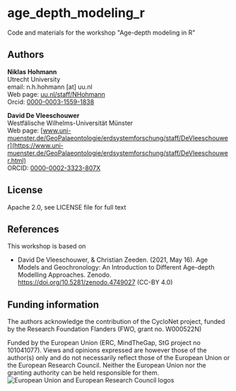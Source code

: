 # age_depth_modeling_r
Code and materials for the workshop "Age-depth modeling in R"

## Authors

__Niklas Hohmann__  
Utrecht University  
email: n.h.hohmann [at] uu.nl  
Web page: [uu.nl/staff/NHohmann](https://www.uu.nl/staff/NHHohmann)  
Orcid: [0000-0003-1559-1838](https://orcid.org/0000-0003-1559-1838)

__David De Vleeschouwer__  
Westfälische Wilhelms-Universität Münster  
Web page: [www.uni-muenster.de/GeoPalaeontologie/erdsystemforschung/staff/DeVleeschouwer](https://www.uni-muenster.de/GeoPalaeontologie/erdsystemforschung/staff/DeVleeschouwer.html)  
ORCID: [0000-0002-3323-807X](https://orcid.org/0000-0002-3323-807X)

## License

Apache 2.0, see LICENSE file for full text

## References

This workshop is based on 

* David De Vleeschouwer, & Christian Zeeden. (2021, May 16). Age Models and Geochronology: An Introduction to Different Age-depth Modelling Approaches. Zenodo. https://doi.org/10.5281/zenodo.4749027 (CC-BY 4.0)

## Funding information

The authors acknowledge the contribution of the CycloNet project, funded by the Research Foundation Flanders (FWO, grant no. W000522N)

Funded by the European Union (ERC, MindTheGap, StG project no 101041077). Views and opinions expressed are however those of the author(s) only and do not necessarily reflect those of the European Union or the European Research Council. Neither the European Union nor the granting authority can be held responsible for them.
![European Union and European Research Council logos](https://erc.europa.eu/sites/default/files/2023-06/LOGO_ERC-FLAG_FP.png)

